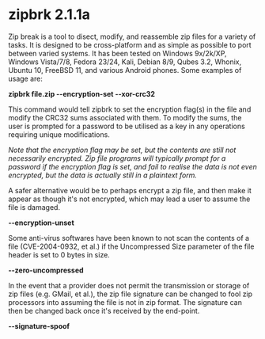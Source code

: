 # zipbrk 2.1.1a

Zip break is a tool to disect, modify, and reassemble zip files for a variety of tasks. It is designed to be cross-platform and as simple as possible to port between varied systems. It has been tested on Windows 9x/2k/XP, Windows Vista/7/8, Fedora 23/24, Kali, Debian 8/9, Qubes 3.2, Whonix, Ubuntu 10, FreeBSD 11, and various Android phones. Some examples of usage are:

**zipbrk file.zip --encryption-set --xor-crc32**
  
This command would tell zipbrk to set the encryption flag(s) in the file and modify the CRC32 sums associated with them. To modify the sums, the user is prompted for a password to be utilised as a key in any operations requiring unique modifications.

*Note that the encryption flag may be set, but the contents are still not necessarily encrypted. Zip file programs will typically prompt for a password if the encryption flag is set, and fail to realise the data is not even encrypted, but the data is actually still in a plaintext form.*



A safer alternative would be to perhaps encrypt a zip file, and then make it appear as though it's not encrypted, which may lead a user to assume the file is damaged.

**--encryption-unset**


Some anti-virus softwares have been known to not scan the contents of a file (CVE-2004-0932, et al.) if the Uncompressed Size parameter of the file header is set to 0 bytes in size.

**--zero-uncompressed**


In the event that a provider does not permit the transmission or storage of zip files (e.g. GMail, et al.), the zip file signature can be changed to fool zip processors into assuming the file is not in zip format. The signature can then be changed back once it's received by the end-point.

**--signature-spoof**
